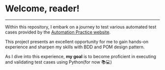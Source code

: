 # Welcome, reader! 
___

Within this repository, I embark on a journey to test various automated test cases provided by the [Automation Practice website](https://automationexercise.com/test_cases).

This project presents an excellent opportunity for me to gain hands-on experience and sharpen my skills with BDD and POM design pattern.

As I dive into this experience, **my goal** is to become proficient in executing and validating test cases using Python(for now :books::computer:)


